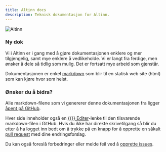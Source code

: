 ```yaml
---
title: Altinn docs
description: Teknisk dokumentasjon for Altinn.
---
```


![Altinn](/docs/images/a-logo-blue.svg)

### Ny dok

Vi i Altinn er i gang med å gjøre dokumentasjonen enklere og mer tilgjengelig, samt mye enklere å vedlikeholde. Vi er langt fra ferdige, men ønsker å dele så tidlig som mulig.
Det er fortsatt mye arbeid som gjenstår.

Dokumentasjonen er enkel [markdown](https://en.wikipedia.org/wiki/Markdown) som blir til en statisk web site (html) som kan kjøre hvor som helst.  


### Ønsker du å bidra?

Alle markdown-filene som vi genererer denne dokumentasjonen fra ligger [åpent på GitHub](https://github.com/altinn/docs).

Hver side inneholder også en [{{<icon fa-code-fork>}} Editer](https://github.com/altinn/docs/edit/master/content/_index.md)-lenke til den tilsvarende markdown-filen i GitHub.
Hvis du ikke har direkte skrivetilgang så blir du etter å ha logget inn bedt om å trykke på en knapp for å opprette en såkalt [pull request](https://github.com/altinn/docs/pulls) med dine endringsforslag.

Du kan også foreslå forbedringer eller melde feil ved å [opprette issues](https://github.com/altinn/docs/issues).
